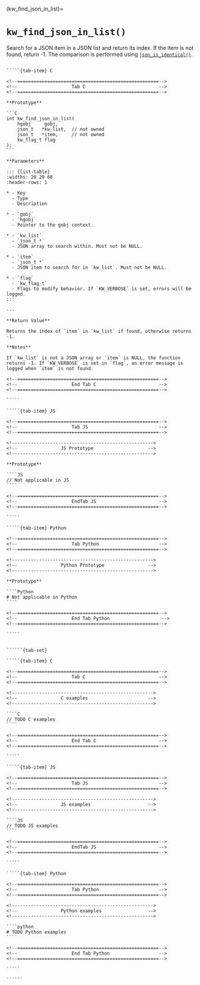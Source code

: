 <!-- ============================================================== -->
(kw_find_json_in_list)=
# `kw_find_json_in_list()`
<!-- ============================================================== -->

Search for a JSON item in a JSON list and return its index. If the item is not found, return -1. The comparison is performed using [`json_is_identical()`](#json_is_identical).

<!------------------------------------------------------------>
<!--                    Prototypes                          -->
<!------------------------------------------------------------>

``````{tab-set}

`````{tab-item} C

<!--====================================================-->
<!--                    Tab C                           -->
<!--====================================================-->

**Prototype**

```C
int kw_find_json_in_list(
    hgobj     gobj,
    json_t   *kw_list,  // not owned
    json_t   *item,     // not owned
    kw_flag_t flag
);
```

**Parameters**

::: {list-table}
:widths: 20 20 60
:header-rows: 1

* - Key
  - Type
  - Description

* - `gobj`
  - `hgobj`
  - Pointer to the gobj context.

* - `kw_list`
  - `json_t *`
  - JSON array to search within. Must not be NULL.

* - `item`
  - `json_t *`
  - JSON item to search for in `kw_list`. Must not be NULL.

* - `flag`
  - `kw_flag_t`
  - Flags to modify behavior. If `KW_VERBOSE` is set, errors will be logged.
:::

---

**Return Value**

Returns the index of `item` in `kw_list` if found, otherwise returns -1.

**Notes**

If `kw_list` is not a JSON array or `item` is NULL, the function returns -1. If `KW_VERBOSE` is set in `flag`, an error message is logged when `item` is not found.

<!--====================================================-->
<!--                    End Tab C                       -->
<!--====================================================-->

`````

`````{tab-item} JS

<!--====================================================-->
<!--                    Tab JS                          -->
<!--====================================================-->

<!---------------------------------------------------->
<!--                JS Prototype                    -->
<!---------------------------------------------------->

**Prototype**

````JS
// Not applicable in JS
````

<!--====================================================-->
<!--                    EndTab JS                       -->
<!--====================================================-->

`````

`````{tab-item} Python

<!--====================================================-->
<!--                    Tab Python                      -->
<!--====================================================-->

<!---------------------------------------------------->
<!--                Python Prototype                -->
<!---------------------------------------------------->

**Prototype**

````Python
# Not applicable in Python
````

<!--====================================================-->
<!--                    End Tab Python                   -->
<!--====================================================-->

`````

``````

<!------------------------------------------------------------>
<!--                    Examples                            -->
<!------------------------------------------------------------>

```````{dropdown} Examples

``````{tab-set}

`````{tab-item} C

<!--====================================================-->
<!--                    Tab C                           -->
<!--====================================================-->

<!---------------------------------------------------->
<!--                C examples                      -->
<!---------------------------------------------------->

````C
// TODO C examples
````

<!--====================================================-->
<!--                    End Tab C                       -->
<!--====================================================-->

`````

`````{tab-item} JS

<!--====================================================-->
<!--                    Tab JS                          -->
<!--====================================================-->

<!---------------------------------------------------->
<!--                JS examples                     -->
<!---------------------------------------------------->

````JS
// TODO JS examples
````

<!--====================================================-->
<!--                    EndTab JS                       -->
<!--====================================================-->

`````

`````{tab-item} Python

<!--====================================================-->
<!--                    Tab Python                      -->
<!--====================================================-->

<!---------------------------------------------------->
<!--                Python examples                 -->
<!---------------------------------------------------->

````python
# TODO Python examples
````

<!--====================================================-->
<!--                    End Tab Python                  -->
<!--====================================================-->

`````

``````

```````
